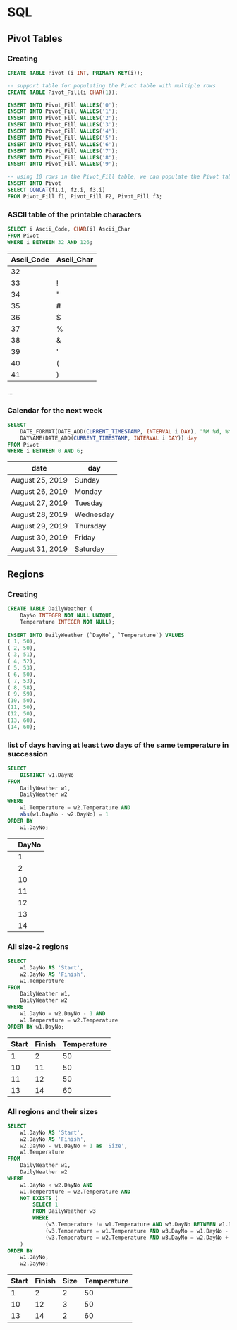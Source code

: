 # SQL

## Pivot Tables

### Creating
```sql
CREATE TABLE Pivot (i INT, PRIMARY KEY(i));

-- support table for populating the Pivot table with multiple rows
CREATE TABLE Pivot_Fill(i CHAR(1));

INSERT INTO Pivot_Fill VALUES('0');
INSERT INTO Pivot_Fill VALUES('1');
INSERT INTO Pivot_Fill VALUES('2');
INSERT INTO Pivot_Fill VALUES('3');
INSERT INTO Pivot_Fill VALUES('4');
INSERT INTO Pivot_Fill VALUES('5');
INSERT INTO Pivot_Fill VALUES('6');
INSERT INTO Pivot_Fill VALUES('7');
INSERT INTO Pivot_Fill VALUES('8');
INSERT INTO Pivot_Fill VALUES('9');

-- using 10 rows in the Pivot_Fill table, we can populate the Pivot table with 10, 100, 1000, ... rows
INSERT INTO Pivot
SELECT CONCAT(f1.i, f2.i, f3.i)
FROM Pivot_Fill f1, Pivot_Fill F2, Pivot_Fill f3;
```

### ASCII table of the printable characters
```sql
SELECT i Ascii_Code, CHAR(i) Ascii_Char 
FROM Pivot
WHERE i BETWEEN 32 AND 126;
```
| Ascii_Code | Ascii_Char |
| ---------- | ---------- |
|32| |
|33|!|
|34|"|
|35|#|
|36|$|
|37|%|
|38|&|
|39|'|
|40|(|
|41|)|
...

### Calendar for the next week
```sql
SELECT 
	DATE_FORMAT(DATE_ADD(CURRENT_TIMESTAMP, INTERVAL i DAY), "%M %d, %Y") date, 
	DAYNAME(DATE_ADD(CURRENT_TIMESTAMP, INTERVAL i DAY)) day 
FROM Pivot 
WHERE i BETWEEN 0 AND 6;
```
| date | day |
| ---- | --- |
|August 25, 2019|Sunday|
|August 26, 2019|Monday|
|August 27, 2019|Tuesday|
|August 28, 2019|Wednesday|
|August 29, 2019|Thursday|
|August 30, 2019|Friday|
|August 31, 2019|Saturday|

## Regions

### Creating

```sql
CREATE TABLE DailyWeather (
	DayNo INTEGER NOT NULL UNIQUE,
	Temperature INTEGER NOT NULL);
    
INSERT INTO DailyWeather (`DayNo`, `Temperature`) VALUES
( 1, 50),
( 2, 50),
( 3, 51),
( 4, 52),
( 5, 53),
( 6, 50),
( 7, 53),
( 8, 58),
( 9, 59),
(10, 50),
(11, 50),
(12, 50),
(13, 60),
(14, 60);
```

### list of days having at least two days of the same temperature in succession
```sql
SELECT 
	DISTINCT w1.DayNo
FROM
	DailyWeather w1,
    DailyWeather w2
WHERE
	w1.Temperature = w2.Temperature AND
    abs(w1.DayNo - w2.DayNo) = 1
ORDER BY 
	w1.DayNo;
```

| | DayNo |
| --- | --- |
| |1|
| |2|
| |10|
| |11|
| |12|
| |13|
| |14|


### All size-2 regions
```sql
SELECT 
	w1.DayNo AS 'Start', 
	w2.DayNo AS 'Finish', 
    w1.Temperature
FROM 
	DailyWeather w1,
	DailyWeather w2
WHERE 
	w1.DayNo = w2.DayNo - 1 AND
    w1.Temperature = w2.Temperature
ORDER BY w1.DayNo;
```
| Start | Finish | Temperature |
| ----- | ------ | ----------- |
|1|2|50|
|10|11|50|
|11|12|50|
|13|14|60|

### All regions and their sizes
```sql
SELECT 
	w1.DayNo AS 'Start', 
	w2.DayNo AS 'Finish', 
    w2.DayNo - w1.DayNo + 1 as 'Size',
    w1.Temperature
FROM 
	DailyWeather w1,
	DailyWeather w2
WHERE 
	w1.DayNo < w2.DayNo AND
    w1.Temperature = w2.Temperature AND
    NOT EXISTS (
		SELECT 1 
        FROM DailyWeather w3
        WHERE
			(w3.Temperature != w1.Temperature AND w3.DayNo BETWEEN w1.DayNo AND w2.DayNo) OR
            (w3.Temperature = w1.Temperature AND w3.DayNo = w1.DayNo - 1) OR
            (w3.Temperature = w2.Temperature AND w3.DayNo = w2.DayNo + 1)
    )
ORDER BY 
	w1.DayNo,
    w2.DayNo;
```
| Start | Finish | Size | Temperature |
| ----- | ------ | ---- | ----------- |
|1|2|2|50|
|10|12|3|50|
|13|14|2|60|
